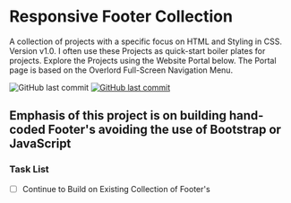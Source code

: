 # Responsive Footer Collection

A collection of projects with a specific focus on HTML and Styling in CSS. Version v1.0.
I often use these Projects as quick-start boiler plates for projects.
Explore the Projects using the Website Portal below.
The Portal page is based on the Overlord Full-Screen Navigation Menu.

<img alt="GitHub last commit" src="https://img.shields.io/github/last-commit/mogrady-git/Responsive-Footer-Collection">
<a href="https://mogrady-professional.github.io/Responsive-Footer-Collection/"><img alt="GitHub last commit" src="https://img.shields.io/badge/Version%201.0-Launch%20Website-green"></a>

## Emphasis of this project is on building hand-coded Footer's avoiding the use of Bootstrap or JavaScript

### Task List

- [ ] Continue to Build on Existing Collection of Footer's
